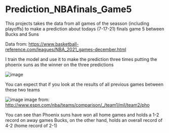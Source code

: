 # Prediction_NBAfinals_Game5

This projects takes the data from all games of the seasson (including playoffs) to make a prediction about todays (7-17-21)
finals game 5 between Bucks and Suns

Data from: https://www.basketball-reference.com/leagues/NBA_2021_games-december.html

I train the model and use it to make the prediction three times putting the phoenix suns as the winner on the three predictions

![image](https://user-images.githubusercontent.com/85259381/126040295-6f890fda-c895-4d34-a5ae-d3bbd798c0d2.png)

You can expect that if you look at the results of all previous games between these two teams

![image](https://user-images.githubusercontent.com/85259381/126040594-08f2d7af-3757-4869-9e68-6794ed2e1a7c.png)
image from: http://www.espn.com/nba/teams/comparison/_/team1/mil/team2/pho

You can see than Phoenix suns have won all home games and holds a 1-2 record on away games 
Bucks, on the other hand, holds an overall record of 4-2 (home record of 2-1)
